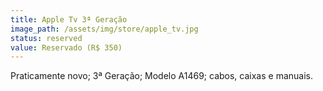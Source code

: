 ```yaml
---
title: Apple Tv 3ª Geração
image_path: /assets/img/store/apple_tv.jpg
status: reserved
value: Reservado (R$ 350)
---
```

Praticamente novo; 3ª Geração; Modelo A1469; cabos, caixas e manuais.
